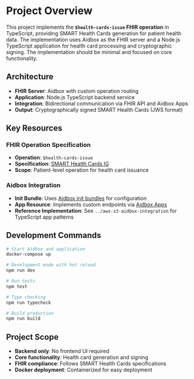 # Project Overview

This project implements the **`$health-cards-issue` FHIR operation** in TypeScript, providing SMART Health Cards generation for patient health data. The implementation uses Aidbox as the FHIR server and a Node.js TypeScript application for health card processing and cryptographic signing. The implementation should be minimal and focused on core functionality.

## Architecture

- **FHIR Server**: Aidbox with custom operation routing
- **Application**: Node.js TypeScript backend service
- **Integration**: Bidirectional communication via FHIR API and Aidbox Apps
- **Output**: Cryptographically signed SMART Health Cards (JWS format)

## Key Resources

### FHIR Operation Specification
- **Operation**: `$health-cards-issue`
- **Specification**: [SMART Health Cards IG](https://hl7.org/fhir/uv/smart-health-cards-and-links/STU1/OperationDefinition-patient-i-health-cards-issue.html)
- **Scope**: Patient-level operation for health card issuance

### Aidbox Integration
- **Init Bundle**: Uses [Aidbox init bundles](https://docs.aidbox.app/configuration/init-bundle) for configuration
- **App Resource**: Implements custom endpoints via [Aidbox Apps](https://docs.aidbox.app/app-development/aidbox-sdk/apps)
- **Reference Implementation**: See `../aws-s3-aidbox-integration` for TypeScript app patterns

## Development Commands

```bash
# Start Aidbox and application
docker-compose up

# Development mode with hot reload
npm run dev

# Run tests
npm test

# Type checking
npm run typecheck

# Build production
npm run build

```

## Project Scope

- **Backend only**: No frontend UI required
- **Core functionality**: Health card generation and signing
- **FHIR compliance**: Follows SMART Health Cards specifications
- **Docker deployment**: Containerized for easy deployment
